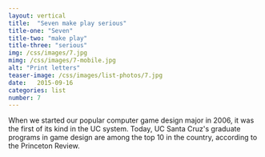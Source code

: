 ```yaml
---
layout: vertical
title:  "Seven make play serious"
title-one: "Seven"
title-two: "make play"
title-three: "serious"
img: /css/images/7.jpg
mimg: /css/images/7-mobile.jpg
alt: "Print letters"
teaser-image: /css/images/list-photos/7.jpg
date:   2015-09-16
categories: list
number: 7
---
```

When we started our popular computer game design major in 2006, it was the first of its kind in the UC system. Today, UC Santa Cruz's graduate programs in game design are among the top 10 in the country, according to the Princeton Review. 